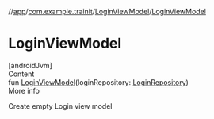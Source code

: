 //[app](../../../index.md)/[com.example.trainit](../index.md)/[LoginViewModel](index.md)/[LoginViewModel](-login-view-model.md)



# LoginViewModel  
[androidJvm]  
Content  
fun [LoginViewModel](-login-view-model.md)(loginRepository: [LoginRepository](../../com.example.trainit.data/-login-repository/index.md))  
More info  


Create empty Login view model

  



